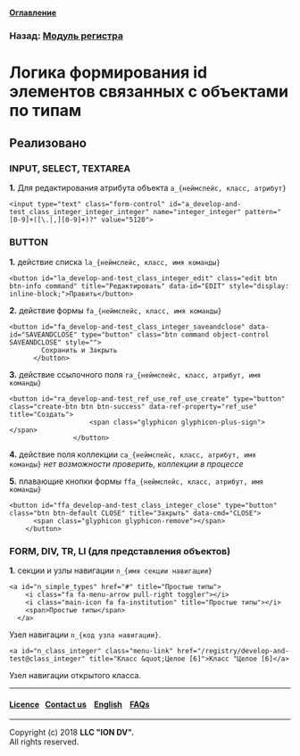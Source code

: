 #### [Оглавление](/docs/ru/index.md)

### Назад: [Модуль регистра](/docs/ru/3_modules_description/registry.md)

# Логика формирования id элементов связанных с объектами по типам

## Реализовано

### INPUT, SELECT, TEXTAREA

**1.** Для редактирования атрибута объекта `a_{неймспейс, класс, атрибут}`

```
<input type="text" class="form-control" id="a_develop-and-test_class_integer_integer_integer" name="integer_integer" pattern="[0-9]+([\.|,][0-9]+)?" value="5120">
```

### BUTTON

**1.** действие списка `la_{неймспейс, класс, имя команды}`

```
<button id="la_develop-and-test_class_integer_edit" class="edit btn btn-info command" title="Редактировать" data-id="EDIT" style="display: inline-block;">Править</button>
```

**2.** действие формы `fa_{неймспейс, класс, имя команды}`

```
<button id="fa_develop-and-test_class_integer_saveandclose" data-id="SAVEANDCLOSE" type="button" class="btn command object-control SAVEANDCLOSE" style="">
        Сохранить и Закрыть
      </button>
```

**3.** действие ссылочного поля `ra_{неймспейс, класс, атрибут, имя команды}`

```
<button id="ra_develop-and-test_ref_use_ref_use_create" type="button" class="create-btn btn btn-success" data-ref-property="ref_use" title="Создать">
                    <span class="glyphicon glyphicon-plus-sign"></span>
                </button>
```

**4.** действие поля коллекции `ca_{неймспейс, класс, атрибут, имя команды}` *нет возможности проверить, коллекции в процессе*

**5.** плавающие кнопки формы `ffa_{неймспейс, класс, атрибут, имя команды}`

```
<button id="ffa_develop-and-test_class_integer_close" type="button" class="btn btn-default CLOSE" title="Закрыть" data-cmd="CLOSE">
      <span class="glyphicon glyphicon-remove"></span>
    </button>
```

###  FORM, DIV, TR, LI (для представления объектов)

**1.** секции и узлы навигации `n_{имя секции навигации}`

```
<a id="n_simple_types" href="#" title="Простые типы">
    <i class="fa fa-menu-arrow pull-right toggler"></i>
    <i class="main-icon fa fa-institution" title="Простые типы"></i>
    <span>Простые типы</span>
  </a>
```

Узел навигации `n_{код узла навигации}`.

```
<a id="n_class_integer" class="menu-link" href="/registry/develop-and-test@class_integer" title="Класс &quot;Целое [6]">Класс "Целое [6]</a>
```
Узел навигации открытого класса.

 --------------------------------------------------------------------------  


 #### [Licence](/LICENCE.md)&ensp;  [Contact us](https://iondv.ru/index.html) &ensp;  [English](/docs/en/3_modules_description/registry_code.md) &ensp; [FAQs](/faqs.md)          



--------------------------------------------------------------------------  

Copyright (c) 2018 **LLC "ION DV".**   
All rights reserved. 